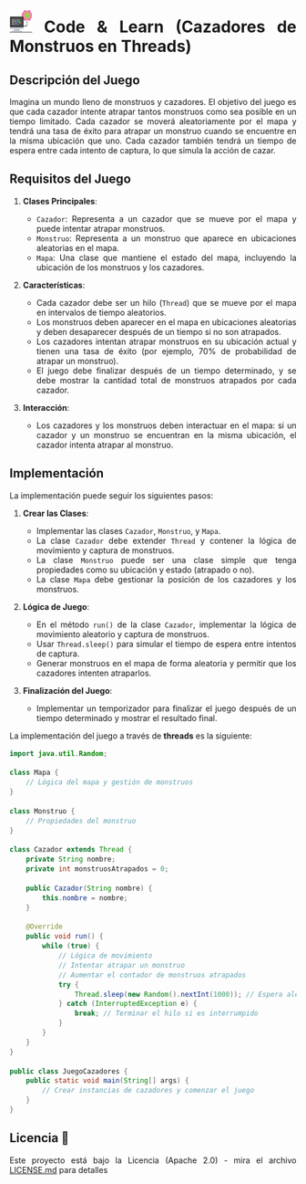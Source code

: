 <div align="justify">

# <img src=../../../images/computer.png width="40"> Code & Learn (Cazadores de Monstruos en Threads)

## Descripción del Juego

Imagina un mundo lleno de monstruos y cazadores. El objetivo del juego es que cada cazador intente atrapar tantos monstruos como sea posible en un tiempo limitado. Cada cazador se moverá aleatoriamente por el mapa y tendrá una tasa de éxito para atrapar un monstruo cuando se encuentre en la misma ubicación que uno. Cada cazador también tendrá un tiempo de espera entre cada intento de captura, lo que simula la acción de cazar.

## Requisitos del Juego

1. **Clases Principales**:
   - `Cazador`: Representa a un cazador que se mueve por el mapa y puede intentar atrapar monstruos.
   - `Monstruo`: Representa a un monstruo que aparece en ubicaciones aleatorias en el mapa.
   - `Mapa`: Una clase que mantiene el estado del mapa, incluyendo la ubicación de los monstruos y los cazadores.

2. **Características**:
   - Cada cazador debe ser un hilo (`Thread`) que se mueve por el mapa en intervalos de tiempo aleatorios.
   - Los monstruos deben aparecer en el mapa en ubicaciones aleatorias y deben desaparecer después de un tiempo si no son atrapados.
   - Los cazadores intentan atrapar monstruos en su ubicación actual y tienen una tasa de éxito (por ejemplo, 70% de probabilidad de atrapar un monstruo).
   - El juego debe finalizar después de un tiempo determinado, y se debe mostrar la cantidad total de monstruos atrapados por cada cazador.

3. **Interacción**:
   - Los cazadores y los monstruos deben interactuar en el mapa: si un cazador y un monstruo se encuentran en la misma ubicación, el cazador intenta atrapar al monstruo.

## Implementación

La implementación puede seguir los siguientes pasos:

1. **Crear las Clases**:
   - Implementar las clases `Cazador`, `Monstruo`, y `Mapa`.
   - La clase `Cazador` debe extender `Thread` y contener la lógica de movimiento y captura de monstruos.
   - La clase `Monstruo` puede ser una clase simple que tenga propiedades como su ubicación y estado (atrapado o no).
   - La clase `Mapa` debe gestionar la posición de los cazadores y los monstruos.

2. **Lógica de Juego**:
   - En el método `run()` de la clase `Cazador`, implementar la lógica de movimiento aleatorio y captura de monstruos.
   - Usar `Thread.sleep()` para simular el tiempo de espera entre intentos de captura.
   - Generar monstruos en el mapa de forma aleatoria y permitir que los cazadores intenten atraparlos.

3. **Finalización del Juego**:
   - Implementar un temporizador para finalizar el juego después de un tiempo determinado y mostrar el resultado final.

La implementación del juego a través de **threads** es la siguiente:

```java
import java.util.Random;

class Mapa {
    // Lógica del mapa y gestión de monstruos
}

class Monstruo {
    // Propiedades del monstruo
}

class Cazador extends Thread {
    private String nombre;
    private int monstruosAtrapados = 0;

    public Cazador(String nombre) {
        this.nombre = nombre;
    }

    @Override
    public void run() {
        while (true) {
            // Lógica de movimiento
            // Intentar atrapar un monstruo
            // Aumentar el contador de monstruos atrapados
            try {
                Thread.sleep(new Random().nextInt(1000)); // Espera aleatoria
            } catch (InterruptedException e) {
                break; // Terminar el hilo si es interrumpido
            }
        }
    }
}

public class JuegoCazadores {
    public static void main(String[] args) {
        // Crear instancias de cazadores y comenzar el juego
    }
}
```

## Licencia 📄

Este proyecto está bajo la Licencia (Apache 2.0) - mira el archivo [LICENSE.md](../../../LICENSE) para detalles

</div>